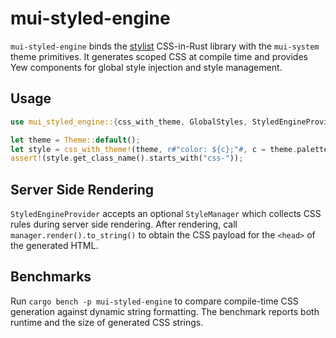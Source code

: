 # mui-styled-engine

`mui-styled-engine` binds the [stylist] CSS-in-Rust library with the
`mui-system` theme primitives. It generates scoped CSS at compile time and
provides Yew components for global style injection and style management.

## Usage

```rust
use mui_styled_engine::{css_with_theme, GlobalStyles, StyledEngineProvider, Theme};

let theme = Theme::default();
let style = css_with_theme!(theme, r#"color: ${c};"#, c = theme.palette.primary.clone());
assert!(style.get_class_name().starts_with("css-"));
```

## Server Side Rendering

`StyledEngineProvider` accepts an optional `StyleManager` which collects CSS
rules during server side rendering. After rendering, call
`manager.render().to_string()` to obtain the CSS payload for the `<head>` of the
generated HTML.

## Benchmarks

Run `cargo bench -p mui-styled-engine` to compare compile-time CSS generation
against dynamic string formatting. The benchmark reports both runtime and the
size of generated CSS strings.

[stylist]: https://crates.io/crates/stylist

